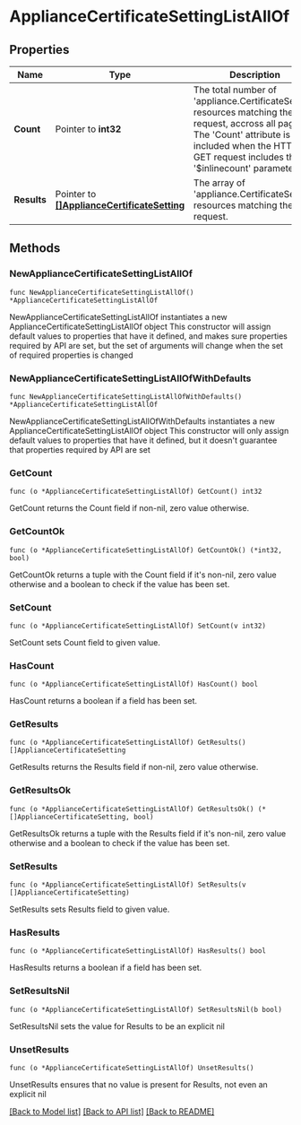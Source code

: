 # ApplianceCertificateSettingListAllOf

## Properties

Name | Type | Description | Notes
------------ | ------------- | ------------- | -------------
**Count** | Pointer to **int32** | The total number of &#39;appliance.CertificateSetting&#39; resources matching the request, accross all pages. The &#39;Count&#39; attribute is included when the HTTP GET request includes the &#39;$inlinecount&#39; parameter. | [optional] 
**Results** | Pointer to [**[]ApplianceCertificateSetting**](appliance.CertificateSetting.md) | The array of &#39;appliance.CertificateSetting&#39; resources matching the request. | [optional] 

## Methods

### NewApplianceCertificateSettingListAllOf

`func NewApplianceCertificateSettingListAllOf() *ApplianceCertificateSettingListAllOf`

NewApplianceCertificateSettingListAllOf instantiates a new ApplianceCertificateSettingListAllOf object
This constructor will assign default values to properties that have it defined,
and makes sure properties required by API are set, but the set of arguments
will change when the set of required properties is changed

### NewApplianceCertificateSettingListAllOfWithDefaults

`func NewApplianceCertificateSettingListAllOfWithDefaults() *ApplianceCertificateSettingListAllOf`

NewApplianceCertificateSettingListAllOfWithDefaults instantiates a new ApplianceCertificateSettingListAllOf object
This constructor will only assign default values to properties that have it defined,
but it doesn't guarantee that properties required by API are set

### GetCount

`func (o *ApplianceCertificateSettingListAllOf) GetCount() int32`

GetCount returns the Count field if non-nil, zero value otherwise.

### GetCountOk

`func (o *ApplianceCertificateSettingListAllOf) GetCountOk() (*int32, bool)`

GetCountOk returns a tuple with the Count field if it's non-nil, zero value otherwise
and a boolean to check if the value has been set.

### SetCount

`func (o *ApplianceCertificateSettingListAllOf) SetCount(v int32)`

SetCount sets Count field to given value.

### HasCount

`func (o *ApplianceCertificateSettingListAllOf) HasCount() bool`

HasCount returns a boolean if a field has been set.

### GetResults

`func (o *ApplianceCertificateSettingListAllOf) GetResults() []ApplianceCertificateSetting`

GetResults returns the Results field if non-nil, zero value otherwise.

### GetResultsOk

`func (o *ApplianceCertificateSettingListAllOf) GetResultsOk() (*[]ApplianceCertificateSetting, bool)`

GetResultsOk returns a tuple with the Results field if it's non-nil, zero value otherwise
and a boolean to check if the value has been set.

### SetResults

`func (o *ApplianceCertificateSettingListAllOf) SetResults(v []ApplianceCertificateSetting)`

SetResults sets Results field to given value.

### HasResults

`func (o *ApplianceCertificateSettingListAllOf) HasResults() bool`

HasResults returns a boolean if a field has been set.

### SetResultsNil

`func (o *ApplianceCertificateSettingListAllOf) SetResultsNil(b bool)`

 SetResultsNil sets the value for Results to be an explicit nil

### UnsetResults
`func (o *ApplianceCertificateSettingListAllOf) UnsetResults()`

UnsetResults ensures that no value is present for Results, not even an explicit nil

[[Back to Model list]](../README.md#documentation-for-models) [[Back to API list]](../README.md#documentation-for-api-endpoints) [[Back to README]](../README.md)


